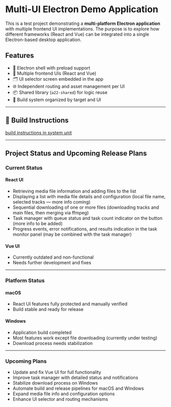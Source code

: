 # Multi-UI Electron Demo Application

This is a test project demonstrating a **multi-platform Electron application** with multiple frontend UI implementations. The purpose is to explore how different frameworks (React and Vue) can be integrated into a single Electron-based desktop application.

## Features

- 🔌 Electron shell with preload support
- 🧩 Multiple frontend UIs (React and Vue)
- 🗂 UI selector screen embedded in the app
- 🌐 Independent routing and asset management per UI
- 📦 Shared library (`a22-shared`) for logic reuse
- 📁 Build system organized by target and UI

---

## 🚀 Build Instructions

[build instructions in system unit](system/readme.md)

---
## Project Status and Upcoming Release Plans

### Current Status

#### React UI

- Retrieving media file information and adding files to the list  
- Displaying a list with media file details and configuration (local file name, selected tracks — more info coming)  
- Sequential downloading of one or more files (downloading tracks and main files, then merging via ffmpeg)  
- Task manager with queue status and task count indicator on the button (more info to be added)  
- Progress events, error notifications, and results indication in the task monitor panel (may be combined with the task manager)  

#### Vue UI

- Currently outdated and non-functional  
- Needs further development and fixes  

---

### Platform Status

#### macOS

- React UI features fully protected and manually verified  
- Build stable and ready for release  

#### Windows

- Application build completed  
- Most features work except file downloading (currently under testing)  
- Download process needs stabilization  

---

### Upcoming Plans

- Update and fix Vue UI for full functionality  
- Improve task manager with detailed status and notifications  
- Stabilize download process on Windows  
- Automate build and release pipelines for macOS and Windows  
- Expand media file info and configuration options  
- Enhance UI selector and routing mechanisms  
